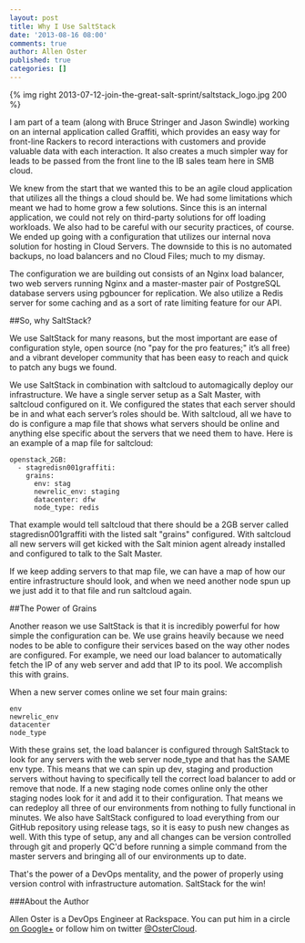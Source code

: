 ```yaml
---
layout: post
title: Why I Use SaltStack
date: '2013-08-16 08:00'
comments: true
author: Allen Oster
published: true
categories: []
---
```

{% img right 2013-07-12-join-the-great-salt-sprint/saltstack_logo.jpg 200 %}

I am part of a team (along with Bruce Stringer and Jason Swindle) working on an internal application called Graffiti, which provides an easy way for front-line Rackers to record interactions with customers and provide valuable data with each interaction. It also creates a much simpler way for leads to be passed from the front line to the IB sales team here in SMB cloud.

We knew from the start that we wanted this to be an agile cloud application that utilizes all the things a cloud should be. We had some limitations which meant we had to home grow a few solutions. Since this is an internal application, we could not rely on third-party solutions for off loading workloads. We also had to be careful with our security practices, of course. We ended up going with a configuration that utilizes our internal nova solution for hosting in Cloud Servers. The downside to this is no automated backups, no load balancers and no Cloud Files; much to my dismay.<!-- more -->

The configuration we are building out consists of an Nginx load balancer, two web servers running Nginx and a master-master pair of PostgreSQL database servers using pgbouncer for replication. We also utilize a Redis server for some caching and as a sort of rate limiting feature for our API.

##So, why SaltStack?

We use SaltStack for many reasons, but the most important are ease of configuration style, open source (no "pay for the pro features;" it’s all free) and a vibrant developer community that has been easy to reach and quick to patch any bugs we found.

We use SaltStack in combination with saltcloud to automagically deploy our infrastructure. We have a single server setup as a Salt Master, with saltcloud configured on it. We configured the states that each server should be in and what each server’s roles should be. With saltcloud, all we have to do is configure a map file that shows what servers should be online and anything else specific about the servers that we need them to have. Here is an example of a map file for saltcloud:

```
openstack_2GB:
  - stag­redis­n001­graffiti:
    grains:
      env: stag
      newrelic_env: staging
      datacenter: dfw
      node_type: redis
```

That example would tell saltcloud that there should be a 2GB server called stagredisn001graffiti with the listed salt "grains" configured. With saltcloud all new servers will get kicked with the Salt minion agent already installed and configured to talk to the Salt Master.

If we keep adding servers to that map file, we can have a map of how our entire infrastructure should look, and when we need another node spun up we just add it to that file and run saltcloud again.

##The Power of Grains

Another reason we use SaltStack is that it is incredibly powerful for how simple the configuration can be. We use grains heavily because we need nodes to be able to configure their services based on the way other nodes are configured. For example, we need our load balancer to automatically fetch the IP of any web server and add that IP to its pool. We accomplish this with grains.

When a new server comes online we set four main grains:

```
env
newrelic_env
datacenter
node_type
```

With these grains set, the load balancer is configured through SaltStack to look for any servers with the web server node_type and that has the SAME env type. This means that we can spin up dev, staging and production servers without having to specifically tell the correct load balancer to add or remove that node. If a new staging node comes online only the other staging nodes look for it and add it to their configuration. That means we can redeploy all three of our environments from nothing to fully functional in minutes. We also have SaltStack configured to load everything from our GitHub repository using release tags, so it is easy to push new changes as well. With this type of setup, any and all changes can be version controlled through git and properly QC'd before running a simple command from the master servers and bringing all of our environments up to date.

That's the power of a DevOps mentality, and the power of properly using version control with infrastructure automation. SaltStack for the win!


###About the Author

Allen Oster is a DevOps Engineer at Rackspace. You can put him in a circle [on Google+][3] or follow him on twitter [@OsterCloud][4].


[3]: https://plus.google.com/116303852061385832110/
[4]: https://twitter.com/OsterCloud

